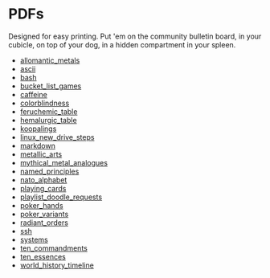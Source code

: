 <!---
make sure you're editing the template, doofus
--->

# PDFs

Designed for easy printing. Put 'em on the community bulletin board, in your cubicle, on top of your dog, in a hidden compartment in your spleen.

- <a href="/pdfs/allomantic_metals.pdf">allomantic_metals</a><br>
- <a href="/pdfs/ascii.pdf">ascii</a><br>
- <a href="/pdfs/bash.pdf">bash</a><br>
- <a href="/pdfs/bucket_list_games.pdf">bucket_list_games</a><br>
- <a href="/pdfs/caffeine.pdf">caffeine</a><br>
- <a href="/pdfs/colorblindness.pdf">colorblindness</a><br>
- <a href="/pdfs/feruchemic_table.pdf">feruchemic_table</a><br>
- <a href="/pdfs/hemalurgic_table.pdf">hemalurgic_table</a><br>
- <a href="/pdfs/koopalings.pdf">koopalings</a><br>
- <a href="/pdfs/linux_new_drive_steps.pdf">linux_new_drive_steps</a><br>
- <a href="/pdfs/markdown.pdf">markdown</a><br>
- <a href="/pdfs/metallic_arts.pdf">metallic_arts</a><br>
- <a href="/pdfs/mythical_metal_analogues.pdf">mythical_metal_analogues</a><br>
- <a href="/pdfs/named_principles.pdf">named_principles</a><br>
- <a href="/pdfs/nato_alphabet_print_version.pdf">nato_alphabet</a><br>
- <a href="/pdfs/playing_cards.pdf">playing_cards</a><br>
- <a href="/pdfs/playlist_doodle_requests.pdf">playlist_doodle_requests</a><br>
- <a href="/pdfs/poker_hands.pdf">poker_hands</a><br>
- <a href="/pdfs/poker_variants.pdf">poker_variants</a><br>
- <a href="/pdfs/radiant_orders.pdf">radiant_orders</a><br>
- <a href="/pdfs/ssh.pdf">ssh</a><br>
- <a href="/pdfs/systems.pdf">systems</a><br>
- <a href="/pdfs/ten_commandments.pdf">ten_commandments</a><br>
- <a href="/pdfs/ten_essences.pdf">ten_essences</a><br>
- <a href="/pdfs/world_history_timeline.pdf">world_history_timeline</a><br>
